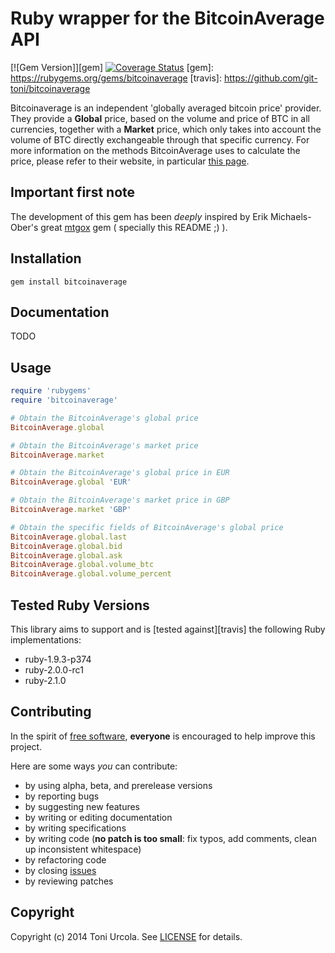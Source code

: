 # Ruby wrapper for the BitcoinAverage API

[![Gem Version]][gem]
[![Coverage Status](https://coveralls.io/repos/git-toni/bitcoinaverage/badge.png)](https://coveralls.io/r/git-toni/bitcoinaverage)
[gem]: https://rubygems.org/gems/bitcoinaverage
[travis]: https://github.com/git-toni/bitcoinaverage



Bitcoinaverage is an independent 'globally averaged bitcoin price' provider. They provide a **Global** price,
based on the volume and price of BTC in all currencies, together with a **Market** price, which only takes into account
the volume of BTC directly exchangeable through that specific currency.
For more information on the methods BitcoinAverage uses to calculate the price, please refer to their website, in
particular [this page](https://bitcoinaverage.com/explain.htm).

## Important first note
The development of this gem has been *deeply* inspired by Erik Michaels-Ober's great [mtgox](https://github.com/sferik/mtgox) gem ( specially this README ;) ).

## Installation
    gem install bitcoinaverage


## Documentation
TODO

## Usage 
```ruby
require 'rubygems'
require 'bitcoinaverage'

# Obtain the BitcoinAverage's global price
BitcoinAverage.global

# Obtain the BitcoinAverage's market price
BitcoinAverage.market

# Obtain the BitcoinAverage's global price in EUR
BitcoinAverage.global 'EUR'

# Obtain the BitcoinAverage's market price in GBP
BitcoinAverage.market 'GBP'

# Obtain the specific fields of BitcoinAverage's global price
BitcoinAverage.global.last
BitcoinAverage.global.bid
BitcoinAverage.global.ask
BitcoinAverage.global.volume_btc
BitcoinAverage.global.volume_percent
```

## Tested Ruby Versions
This library aims to support and is [tested against][travis] the following Ruby
implementations:

* ruby-1.9.3-p374
* ruby-2.0.0-rc1
* ruby-2.1.0

## Contributing
In the spirit of [free software](http://www.fsf.org/licensing/essays/free-sw.html), **everyone** is encouraged to help improve this project.

Here are some ways *you* can contribute:

* by using alpha, beta, and prerelease versions
* by reporting bugs
* by suggesting new features
* by writing or editing documentation
* by writing specifications
* by writing code (**no patch is too small**: fix typos, add comments, clean up inconsistent whitespace)
* by refactoring code
* by closing [issues](http://github.com/Instagram/instagram-ruby-gem/issues)
* by reviewing patches

## Copyright
Copyright (c) 2014 Toni Urcola. See [LICENSE](https://github.com/git-toni/bitcoinaverage/LICENSE) for details.
